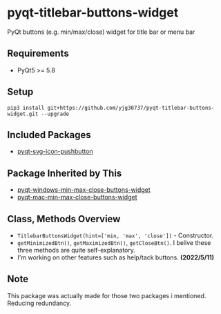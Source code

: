 # pyqt-titlebar-buttons-widget
PyQt buttons (e.g. min/max/close) widget for title bar or menu bar

## Requirements
* PyQt5 >= 5.8

## Setup
```pip3 install git+https://github.com/yjg30737/pyqt-titlebar-buttons-widget.git --upgrade```

## Included Packages
* <a href="https://github.com/yjg30737/pyqt-svg-icon-pushbutton.git">pyqt-svg-icon-pushbutton</a>

## Package Inherited by This
* <a href="https://github.com/yjg30737/pyqt-windows-min-max-close-buttons-widget.git">pyqt-windows-min-max-close-buttons-widget</a>
* <a href="https://github.com/yjg30737/pyqt-mac-min-max-close-buttons-widget.git">pyqt-mac-min-max-close-buttons-widget</a>

## Class, Methods Overview
* `TitlebarButtonsWidget(hint=['min, 'max', 'close'])` - Constructor.
* `getMinimizedBtn()`, `getMaximizedBtn()`, `getCloseBtn()`. I belive these three methods are quite self-explanatory.
* I'm working on other features such as help/tack buttons. <b>(2022/5/11)</b>

## Note
This package was actually made for those two packages i mentioned. Reducing redundancy.
